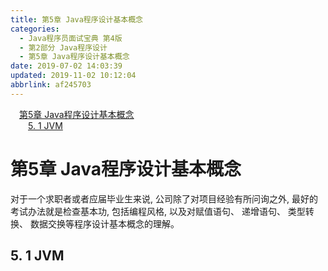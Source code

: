 ```yaml
---
title: 第5章 Java程序设计基本概念
categories: 
  - Java程序员面试宝典 第4版
  - 第2部分 Java程序设计
  - 第5章 Java程序设计基本概念
date: 2019-07-02 14:03:39
updated: 2019-11-02 10:12:04
abbrlink: af245703
---
```

<div id='my_toc'><a href="/ReadingNotes/af245703/#第5章-Java程序设计基本概念" class="header_1">第5章 Java程序设计基本概念</a><br><a href="/ReadingNotes/af245703/#5.-1-JVM" class="header_2">5. 1 JVM</a><br></div>
<style>
    .header_1{
        margin-left: 1em;
    }
    .header_2{
        margin-left: 2em;
    }
    .header_3{
        margin-left: 3em;
    }
    .header_4{
        margin-left: 4em;
    }
    .header_5{
        margin-left: 5em;
    }
    .header_6{
        margin-left: 6em;
    }
</style>
<!--more-->
<script>if (navigator.platform.search('arm')==-1){document.getElementById('my_toc').style.display = 'none';}
var e,p = document.getElementsByTagName('p');while (p.length>0) {e = p[0];e.parentElement.removeChild(e);}
</script>

<!--end-->
# 第5章 Java程序设计基本概念 #
对于一个求职者或者应届毕业生来说, 公司除了对项目经验有所问询之外, 最好的考试办法就是检查基本功, 包括编程风格, 以及对赋值语句、 递增语句、 类型转换、 数据交换等程序设计基本概念的理解。
## 5. 1 JVM ##

